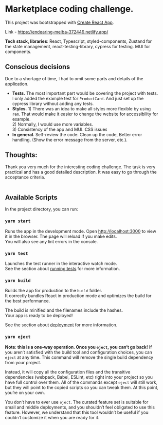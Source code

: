# Marketplace coding challenge.


This project was bootstrapped with [Create React App](https://github.com/facebook/create-react-app).

Link - https://endearing-melba-372449.netlify.app/

<b>Tech stack, libraries</b>: React, Typescript, styled-components, Zustand for the state management, react-testing-library, cypress for testing. MUI for components.
<br />

## Conscious decisions

Due to a shortage of time, I had to omit some parts and details of the application. 
- <b>Tests.</b> The most important part would be covering the project with tests. I only added the example test for `ProductCard`. And just set up the cypress library without adding any tests.
- <b>Styles.</b> 1) There was an idea to make all styles more flexible by using `rem`. That would make it easier to change the website for accessibility for example. <br />2) Normally, I would use more variables. <br /> 3) Consistency of the app and  MUI. CSS issues
- <b>In general.</b> Self-review the code. Clean up the code, Better error handling. (Show the error message from the server, etc.). 


## Thoughts:

Thank you very much for the interesting coding challenge. The task is very practical and has a good detailed description. It was easy to go through the acceptance criteria.
<br /><br />

## Available Scripts

In the project directory, you can run:
### `yarn start`

Runs the app in the development mode.
Open [http://localhost:3000](http://localhost:3000) to view it in the browser.
The page will reload if you make edits.\
You will also see any lint errors in the console.

### `yarn test`
Launches the test runner in the interactive watch mode.\
See the section about [running tests](https://facebook.github.io/create-react-app/docs/running-tests) for more information.

### `yarn build`
Builds the app for production to the `build` folder.\
It correctly bundles React in production mode and optimizes the build for the best performance.

The build is minified and the filenames include the hashes.\
Your app is ready to be deployed!

See the section about [deployment](https://facebook.github.io/create-react-app/docs/deployment) for more information.

### `yarn eject`

**Note: this is a one-way operation. Once you `eject`, you can’t go back!**
If you aren’t satisfied with the build tool and configuration choices, you can `eject` at any time. This command will remove the single build dependency from your project.

Instead, it will copy all the configuration files and the transitive dependencies (webpack, Babel, ESLint, etc) right into your project so you have full control over them. All of the commands except `eject` will still work, but they will point to the copied scripts so you can tweak them. At this point, you’re on your own.

You don’t have to ever use `eject`. The curated feature set is suitable for small and middle deployments, and you shouldn’t feel obligated to use this feature. However, we understand that this tool wouldn’t be useful if you couldn’t customize it when you are ready for it.

